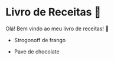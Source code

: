 # Livro de Receitas 🥧

Olá! Bem vindo ao meu livro de receitas! 🥂

- Strogonoff de frango

- Pave de chocolate

  

